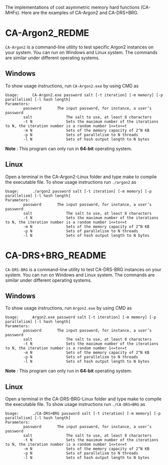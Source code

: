 The implementations of cost asymmetric memory hard functions (CA-MHFs). Here are the examples of CA-Argon2 and CA-DRS+BRG.

# CA-Argon2_REDME

`CA-Argon2` is a command-line utility to test specific Argon2 instances on your system. You can run on Windows and Linux system. The commands are similar under different operating systems.

## Windows

To show usage instructions, run `CA-Argon2.exe` by using CMD as

```
Usage:      CA-Argon2.exe password salt [-t iteration] [-m memory] [-p parallelism] [-l hash length]
Parameters:
        password	   The input password, for instance, a user’s password
        salt               The salt to use, at least 8 characters
        -t N	           Sets the maximum number of the iterations to N, the iteration number is a random number 1<=tx<=t
        -m N	           Sets of the memory capacity of 2^N KB
        -p N	           Sets of parallelism to N threads 
        -l N 	           Sets of hash output length to N bytes
```

**Note** : This program can only run in **64-bit** operating system.

## Linux

Open a terminal in the CA-Argon2-Linux folder and type make to compile the executable file. To show usage instructions run `./argon2` as

```
Usage:      ./argon2 password salt [-t iteration] [-m memory] [-p parallelism] [-l hash length]
Parameters:
        password	   The input password, for instance, a user’s password
        salt               The salt to use, at least 8 characters
        -t N	           Sets the maximum number of the iterations to N, the iteration number is a random number 1<=tx<=t
        -m N	           Sets of the memory capacity of 2^N KB
        -p N	           Sets of parallelism to N threads 
        -l N 	           Sets of hash output length to N bytes
```

# CA-DRS+BRG_README

`CA-DRS-BRG` is a command-line utility to test CA-DRS-BRG instances on your system. You can run on Windows and Linux system. The commands are similar under different operating systems.

## Windows

To show usage instructions, run `Argon2.exe` by using CMD as

```
Usage:      Argon2.exe password salt [-t iteration] [-m memory] [-p parallelism] [-l hash length]
Parameters:
        password	   The input password, for instance, a user’s password
        salt               The salt to use, at least 8 characters
        -t N	           Sets the maximum number of the iterations to N, the iteration number is a random number 1<=tx<=t
        -m N	           Sets of the memory capacity of 2^N KB
        -p N	           Sets of parallelism to N threads 
        -l N 	           Sets of hash output length to N bytes
```

**Note** : This program can only run in **64-bit** operating system.

## Linux

Open a terminal in the CA-DRS-BRG-Linux folder and type make to compile the executable file. To show usage instructions run `./CA-DRS+BRG` as

```
Usage:      ./CA-DRS+BRG password salt [-t iteration] [-m memory] [-p parallelism] [-l hash length]
Parameters:
        password	   The input password, for instance, a user’s password
        salt               The salt to use, at least 8 characters
        -t N	           Sets the maximum number of the iterations to N, the iteration number is a random number 1<=tx<=t
        -m N	           Sets of the memory capacity of 2^N KB
        -p N	           Sets of parallelism to N threads 
        -l N 	           Sets of hash output length to N bytes
```




